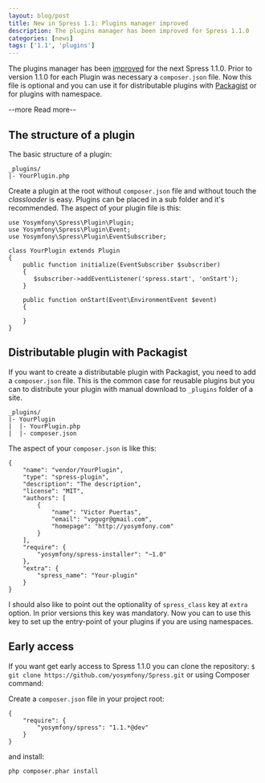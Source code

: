 ```yaml
---
layout: blog/post
title: New in Spress 1.1: Plugins manager improved
description: The plugins manager has been improved for Spress 1.1.0
categories: [news]
tags: ['1.1', 'plugins']
---
```

The plugins manager has been [improved](https://github.com/yosymfony/Spress/issues/11) for the next 
Spress 1.1.0. Prior to version 1.1.0 for each Plugin was necessary a `composer.json` file. Now this file is optional
and you can use it for distributable plugins with [Packagist](https://packagist.org/) or for plugins
with namespace.

--more Read more--

## The structure of a plugin

The basic structure of a plugin:

```
_plugins/
|- YourPlugin.php
```

Create a plugin at the root without `composer.json` file and without touch the *classloader* is
easy. Plugins can be placed in a sub folder and it's recommended. The aspect of your plugin file is this:

```
use Yosymfony\Spress\Plugin\Plugin;
use Yosymfony\Spress\Plugin\Event;
use Yosymfony\Spress\Plugin\EventSubscriber;

class YourPlugin extends Plugin
{
    public function initialize(EventSubscriber $subscriber)
    {
       $subscriber->addEventListener('spress.start', 'onStart');
    }

    public function onStart(Event\EnvironmentEvent $event)
    {
        
    }
}
```

## Distributable plugin with Packagist

If you want to create a distributable plugin with Packagist, you need to add a `composer.json` file.
This is the common case for reusable plugins but you can to distribute your plugin with manual download
to `_plugins` folder of a site.

```
_plugins/
|- YourPlugin
|  |- YourPlugin.php
|  |- composer.json
```

The aspect of your `composer.json` is like this:

```
{
    "name": "vendor/YourPlugin",
    "type": "spress-plugin",
    "description": "The description",
    "license": "MIT",
    "authors": [
        {
            "name": "Victor Puertas",
            "email": "vpgugr@gmail.com",
            "homepage": "http://yosymfony.com"
        }
    ],
    "require": {
        "yosymfony/spress-installer": "~1.0"
    },
    "extra": {
        "spress_name": "Your-plugin"
    }
}
```
I should also like to point out the optionality of `spress_class` key at `extra` option. In prior versions
this key was mandatory. Now you can to use this key to set up the entry-point of your plugins if you are using
namespaces.

## Early access
If you want get early access to Spress 1.1.0 you can clone the repository:
`$ git clone https://github.com/yosymfony/Spress.git` or using Composer command:

Create a `composer.json` file in your project root:

```
{
    "require": {
        "yosymfony/spress": "1.1.*@dev"
    }
}
```

and install:
```
php composer.phar install
```